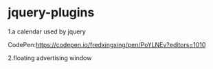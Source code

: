 # jquery-plugins


1.a calendar used by jquery

CodePen:https://codepen.io/fredxingxing/pen/PoYLNEv?editors=1010

2.floating advertising window

